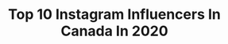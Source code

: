 ---
title: Top 10 Instagram Influencers In Canada In 2020
description: >-
  Find top Instagram influencers in Canada in 2020. Most popular hashtags: #model #discoverunder5k #prettylittleiiinspo #photography.
platform: Instagram
profiles:
  - username: "aliciahillturner"
    fullname: >-
      hey i’m alicia 💗🎀🌸
    location: "Canada"
    followers: 6061
    engagement: 1580
    commentsToLikes: 0.180559
    id: ck8tblyesw6cg0j78eyojme0h
    verified: false
    hashtags: "#coronavirus"
  - username: "nicolepwhui"
    fullname: >-
      Nicole H ✈ Travel | Fashion
    location: "Canada"
    followers: 5005
    engagement: 2403
    commentsToLikes: 0.362044
    id: ck8t931t5msba0j78kdphtdaz
    verified: false
    hashtags: "#traveladdict, #roamingwomen, #hongkonginsta, #girlvsglobe"
  - username: "vanora.lo"
    fullname: >-
      VANORA LO | Vancouver
    location: "Canada"
    followers: 2211
    engagement: 2644
    commentsToLikes: 0.148548
    id: ck6u7woqbo3bo0j71tq5w83f0
    verified: false
    hashtags: "#vintagevibes, #fendivintage, #fashionbruh, #verre"
  - username: "erin22xoxo"
    fullname: >-
      ⚓ Erin ⚓ | Toronto Lifestyle
    location: "Canada"
    followers: 7147
    engagement: 1749
    commentsToLikes: 0.466965
    id: ck6u1vid2o4vq0j716kndrri8
    verified: false
    hashtags: "#hydrasplash, #strongertogether, #tuesdaythoughts, #tmithursday"
  - username: "tangerinca"
    fullname: >-
      AVE MARIA
    location: "Canada"
    followers: 2728
    engagement: 2706
    commentsToLikes: 0.159722
    id: ck6tibd6x0e9x0j7134j8cmq6
    verified: false
    hashtags: ""
  - username: "danieladibfitness"
    fullname: >-
      Daniela Dib Fitness
    location: "Canada"
    followers: 16257
    engagement: 970
    commentsToLikes: 0.090375
    id: ck5zns6e5p1xk0i14t0t4wygf
    verified: false
    hashtags: "#health, #photographer, #kingstreet, #onesie"
  - username: "velow1k"
    fullname: >-
      VELOW🥱
    location: "Canada"
    followers: 2171
    engagement: 2458
    commentsToLikes: 0.114290
    id: ck5q9ejwkapv10i11i7bzm4sa
    verified: false
    hashtags: "#happybirthday, #birdbox, #freestyle, #freeda"
  - username: "elly.mayday"
    fullname: >-
      Elly Mayday
    location: "Canada"
    followers: 99095
    engagement: 1087
    commentsToLikes: 0.061228
    id: ck5q403fpn5dc0i11cuifrlbq
    verified: true
    hashtags: "#inspire, #baldgirls, #cancer, #alopecia"
  - username: "trayrush"
    fullname: >-
      Tray Rush
    location: "Canada"
    followers: 188137
    engagement: 663
    commentsToLikes: 0.038791
    id: ck5hrf2jvurmf0i11ffforn0h
    verified: false
    hashtags: "#birthdayvibes, #31, #agingbackwards"
  - username: "helia_jalilnezhad"
    fullname: >-
      Helia
    location: "Canada"
    followers: 597608
    engagement: 1457
    commentsToLikes: 0.040757
    id: ck5hr8h4aug2v0i118wyzkfvb
    verified: false
    hashtags: "#artist, #fashion, #afghansong, #bath"
cities:
  - name: Toronto
    link: /instagram/canada/toronto
  - name: Montreal
    link: /instagram/canada/montreal
  - name: Vancouver
    link: /instagram/canada/vancouver
---